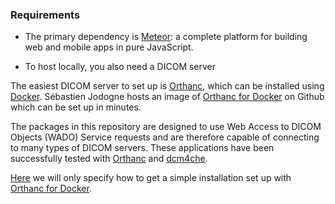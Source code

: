 ### Requirements
- The primary dependency is [Meteor](https://www.meteor.com/install): a complete platform for building web and mobile apps in pure JavaScript.

- To host locally, you also need a DICOM server

The easiest DICOM server to set up is [Orthanc](http://www.orthanc-server.com/), which can be installed using [Docker](docker.com). Sébastien Jodogne hosts an image of [Orthanc for Docker](https://github.com/jodogne/OrthancDocker) on Github which can be set up in minutes.

The packages in this repository are designed to use Web Access to DICOM Objects (WADO) Service requests and are therefore capable of connecting to many types of DICOM servers. These applications have been successfully tested with [Orthanc](http://www.orthanc-server.com/) and [dcm4che](http://www.dcm4che.org/).

[Here](/Usage/Docker_Usage) we will only specify how to get a simple installation set up with [Orthanc for Docker](https://github.com/jodogne/OrthancDocker).
